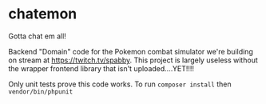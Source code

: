 # chatemon
Gotta chat em all!

Backend "Domain" code for the Pokemon combat simulator we're building on stream at https://twitch.tv/spabby. This project is largely useless without the wrapper frontend library that isn't uploaded....YET!!!!

Only unit tests prove this code works. To run `composer install` then `vendor/bin/phpunit`
